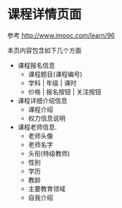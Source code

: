 # 课程详情页面
参考 http://www.imooc.com/learn/96

本页内容包含如下几个方面

+ 课程报名信息
    + 课程题目(课程编号)
    + 学科 | 年级 | 课时 
    + 价格 | 报名按钮 | 关注按钮 
+ 课程详细介绍信息
    + 课程介绍
    + 权力信息说明
+ 课程老师信息. 
    + 老师头像
    + 老师名字
    + 头衔(特级教师)
    + 性别
    + 学历
    + 教龄
    + 主要教育领域
    + 自我介绍
